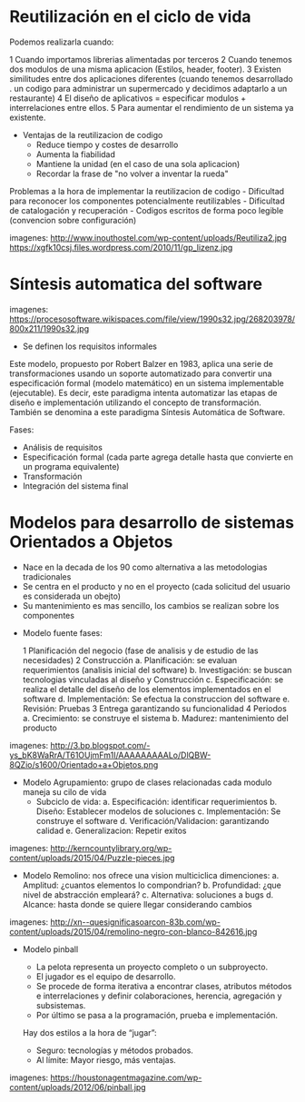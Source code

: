 # Reutilización en el ciclo de vida

Podemos realizarla cuando:

1 Cuando importamos librerias alimentadas por terceros
2 Cuando tenemos dos modulos de una misma aplicacion (Estilos, header, footer).
3 Existen similitudes entre dos aplicaciones diferentes (cuando tenemos desarrollado .
	un codigo para administrar un supermercado y decidimos adaptarlo a un restaurante)
4 El diseño de aplicativos = especificar modulos + interrelaciones entre ellos.
5 Para aumentar el rendimiento de un sistema ya existente.

* Ventajas de la reutilizacion de codigo
	- Reduce tiempo y costes de desarrollo
	- Aumenta la fiabilidad
	- Mantiene la unidad (en el caso de una sola aplicacion)
	- Recordar la frase de "no volver a inventar la rueda"

 Problemas a la hora de implementar la reutilizacion de codigo
	- Dificultad para reconocer los componentes potencialmente reutilizables
	- Dificultad de catalogación y recuperación
	- Codigos escritos de forma poco legible (convencion sobre configuración)

imagenes: http://www.inouthostel.com/wp-content/uploads/Reutiliza2.jpg
			https://xgfk10csj.files.wordpress.com/2010/11/gp_lizenz.jpg


# Síntesis automatica del software

imagenes: https://procesosoftware.wikispaces.com/file/view/1990s32.jpg/268203978/800x211/1990s32.jpg

- Se definen los requisitos informales

Este modelo, propuesto por Robert Balzer en 1983, aplica una serie de 
transformaciones usando un soporte automatizado para convertir una 
especificación formal (modelo matemático) en un sistema implementable 
(ejecutable). Es decir, este paradigma intenta automatizar las etapas 
de diseño e implementación utilizando el concepto de transformación. 
También se denomina a este paradigma Síntesis Automática de Software.

Fases:

- Análisis de requisitos
- Especificación formal (cada parte agrega detalle hasta que convierte 
		en un programa equivalente)
- Transformación
- Integración del sistema final


# Modelos para desarrollo de sistemas Orientados a Objetos

* Nace en la decada de los 90 como alternativa a las metodologias tradicionales
* Se centra en el producto y no en el proyecto (cada solicitud del usuario es 
	considerada un obejto)
* Su mantenimiento es mas sencillo, los cambios se realizan sobre los componentes

- Modelo fuente
	fases:

	1 Planificación del negocio (fase de analisis y de estudio de las necesidades)
	2 Construcción 
		a. Planificación: se evaluan requerimientos (analisis inicial del software)
		b. Investigación: se buscan tecnologias vinculadas al diseño y Construcción
		c. Especificación: se realiza el detalle del diseño de los elementos 
			implementados en el software
		d. Implementación: Se efectua la construccion del software
		e. Revisión: Pruebas
	3 Entrega garantizando su funcionalidad
	4 Periodos
		a. Crecimiento:  se construye el sistema
		b. Madurez: mantenimiento del producto

imagenes: http://3.bp.blogspot.com/-ys_bK8WaRrA/T61OUjmFm1I/AAAAAAAAALo/DlQBW-8QZio/s1600/Orientado+a+Objetos.png

- Modelo Agrupamiento: grupo de clases relacionadas
	cada modulo maneja su cilo de vida
	- Subciclo de vida: 
		a. Especificación: identificar requerimientos
		b. Diseño: Establecer modelos de soluciones
		c. Implementación: Se construye el software
		d. Verificación/Validacion: garantizando calidad
		e. Generalizacion: Repetir exitos

imagenes: http://kerncountylibrary.org/wp-content/uploads/2015/04/Puzzle-pieces.jpg

- Modelo Remolino: nos ofrece una vision multiciclica
	dimenciones:
	a. Amplitud: ¿cuantos elementos lo compondrian?
	b. Profundidad: ¿que nivel de abstracción empleará?
	c. Alternativa: soluciones a bugs
	d. Alcance: hasta donde se quiere llegar considerando cambios

imagenes: http://xn--quesignificasoarcon-83b.com/wp-content/uploads/2015/04/remolino-negro-con-blanco-842616.jpg

- Modelo pinball

	- La pelota representa un proyecto completo o un subproyecto.
	- El jugador es el equipo de desarrollo.
	- Se procede de forma iterativa a encontrar clases, atributos
	métodos e interrelaciones y definir colaboraciones, herencia,
	agregación y subsistemas.
	- Por último se pasa a la programación, prueba e
	implementación.
	
	Hay dos estilos a la hora de “jugar”:
	- Seguro: tecnologías y métodos probados.
	- Al límite: Mayor riesgo, más ventajas.

imagenes:  https://houstonagentmagazine.com/wp-content/uploads/2012/06/pinball.jpg


